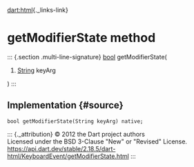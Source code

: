 [dart:html](../../dart-html/dart-html-library){._links-link}

getModifierState method
=======================

::: {.section .multi-line-signature}
[bool](../../dart-core/bool-class) getModifierState(

1.  [String](../../dart-core/string-class) keyArg

)
:::

Implementation {#source}
--------------

``` {.language-dart data-language="dart"}
bool getModifierState(String keyArg) native;
```

::: {._attribution}
© 2012 the Dart project authors\
Licensed under the BSD 3-Clause \"New\" or \"Revised\" License.\
<https://api.dart.dev/stable/2.18.5/dart-html/KeyboardEvent/getModifierState.html>
:::
